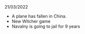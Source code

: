 21/03/2022

- A plane has fallen in China.
- New Witcher game
- Navalny is going to jail for 9 years